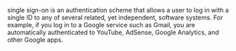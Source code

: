 single sign-on
is an authentication scheme that allows a user to log in with a single ID to any of several related, yet independent, software systems.
For example, if you log in to a Google service such as Gmail, you are automatically authenticated to YouTube, AdSense, Google Analytics, and other Google apps.